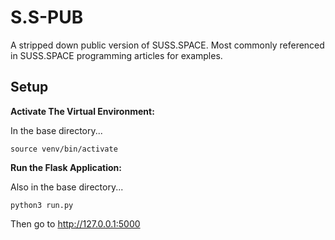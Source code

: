 # S.S-PUB

A stripped down public version of SUSS.SPACE. Most commonly referenced in SUSS.SPACE programming articles for examples.

## Setup

**Activate The Virtual Environment:**

In the base directory...

`source venv/bin/activate`

**Run the Flask Application:**

Also in the base directory...

`python3 run.py`

Then go to http://127.0.0.1:5000

